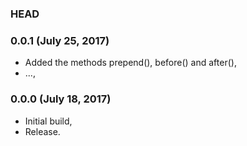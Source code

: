 ### HEAD

### 0.0.1 (July 25, 2017)

  * Added the methods prepend(), before() and after(),
  * ...,


### 0.0.0 (July 18, 2017)

  * Initial build,
  * Release.
